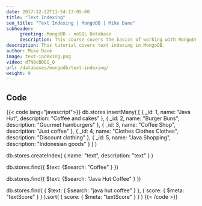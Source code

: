 ```yaml
---
date: 2017-12-22T11:54:13-05:00
title: "Text Indexing"
seo_title: "Text Indexing | MongoDB | Mike Dane"
subheader:
     greeting: MongoDB - noSQL Database
     description: This course covers the basics of working with MongoDB. Work your way through the videos/articles and I'll teach you everything you need to know to interact with Mongo's flexible document database management system and create powerful document databases!
description: This tutorial covers text indexing in MongoDB.
author: Mike Dane
image: text-indexing.png
video: dTN8cBDEG_Q
url: /databases/mongodb/text-indexing/
weight: 9
---
```


## Code

{{< code lang="javascript">}}
db.stores.insertMany(
   [
     { _id: 1, name: "Java Hut", description: "Coffee and cakes" },
     { _id: 2, name: "Burger Buns", description: "Gourmet hamburgers" },
     { _id: 3, name: "Coffee Shop", description: "Just coffee" },
     { _id: 4, name: "Clothes Clothes Clothes", description: "Discount clothing" },
     { _id: 5, name: "Java Shopping", description: "Indonesian goods" }
   ]
)

db.stores.createIndex( { name: "text", description: "text" } )

db.stores.find({ $text: {$search: "Coffee" } })

db.stores.find({ $text: {$search: "Java Hut Coffee" } })

db.stores.find(
   { $text: { $search: "java hut coffee" } },
   { score: { $meta: "textScore" } }
).sort( { score: { $meta: "textScore" } } )
{{< /code >}}

